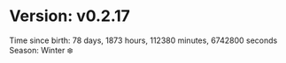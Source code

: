 # Version: v0.2.17
Time since birth: 78 days, 1873 hours, 112380 minutes, 6742800 seconds
Season: Winter ❄️
